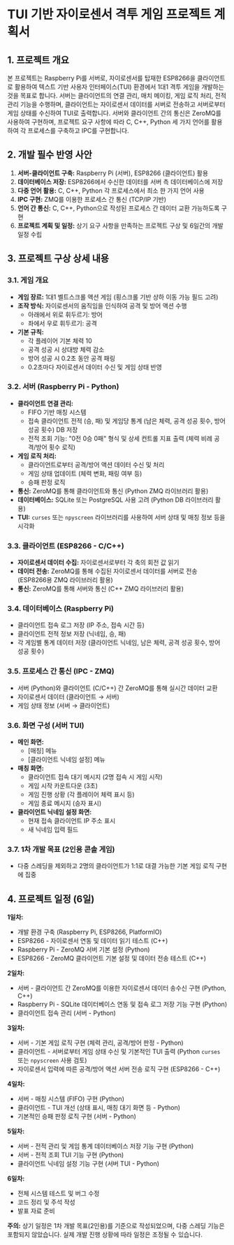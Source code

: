 # TUI 기반 자이로센서 격투 게임 프로젝트 계획서

## 1. 프로젝트 개요

본 프로젝트는 Raspberry Pi를 서버로, 자이로센서를 탑재한 ESP8266을 클라이언트로 활용하여 텍스트 기반 사용자 인터페이스(TUI) 환경에서 1대1 격투 게임을 개발하는 것을 목표로 합니다. 서버는 클라이언트의 연결 관리, 매치 메이킹, 게임 로직 처리, 전적 관리 기능을 수행하며, 클라이언트는 자이로센서 데이터를 서버로 전송하고 서버로부터 게임 상태를 수신하여 TUI로 출력합니다. 서버와 클라이언트 간의 통신은 ZeroMQ를 사용하여 구현하며, 프로젝트 요구 사항에 따라 C, C++, Python 세 가지 언어를 활용하여 각 프로세스를 구축하고 IPC를 구현합니다.

## 2. 개발 필수 반영 사안

1.  **서버-클라이언트 구축:** Raspberry Pi (서버), ESP8266 (클라이언트) 활용
2.  **데이터베이스 저장:** ESP8266에서 수신한 데이터를 서버 측 데이터베이스에 저장
3.  **다중 언어 활용:** C, C++, Python 각 프로세스에서 최소 한 가지 언어 사용
4.  **IPC 구현:** ZMQ를 이용한 프로세스 간 통신 (TCP/IP 기반)
5.  **언어 간 통신:** C, C++, Python으로 작성된 프로세스 간 데이터 교환 가능하도록 구현
6.  **프로젝트 계획 및 일정:** 상기 요구 사항을 만족하는 프로젝트 구상 및 6일간의 개발 일정 수립

## 3. 프로젝트 구상 상세 내용

### 3.1. 게임 개요

* **게임 장르:** 1대1 벨트스크롤 액션 게임 (횡스크롤 기반 상하 이동 가능 필드 고려)
* **조작 방식:** 자이로센서의 움직임을 인식하여 공격 및 방어 액션 수행
    * 아래에서 위로 휘두르기: 방어
    * 좌에서 우로 휘두르기: 공격
* **기본 규칙:**
    * 각 플레이어 기본 체력 10
    * 공격 성공 시 상대방 체력 감소
    * 방어 성공 시 0.2초 동안 공격 패링
    * 0.2초마다 자이로센서 데이터 수신 및 게임 상태 반영

### 3.2. 서버 (Raspberry Pi - Python)

* **클라이언트 연결 관리:**
    * FIFO 기반 매칭 시스템
    * 접속 클라이언트 전적 (승, 패) 및 게임당 통계 (남은 체력, 공격 성공 횟수, 방어 성공 횟수) DB 저장
    * 전적 조회 기능: "0전 0승 0패" 형식 및 상세 컨트롤 지표 출력 (체력 비례 공격/방어 횟수 로직)
* **게임 로직 처리:**
    * 클라이언트로부터 공격/방어 액션 데이터 수신 및 처리
    * 게임 상태 업데이트 (체력 변화, 패링 여부 등)
    * 승패 판정 로직
* **통신:** ZeroMQ를 통해 클라이언트와 통신 (Python ZMQ 라이브러리 활용)
* **데이터베이스:** SQLite 또는 PostgreSQL 사용 고려 (Python DB 라이브러리 활용)
* **TUI:** `curses` 또는 `npyscreen` 라이브러리를 사용하여 서버 상태 및 매칭 정보 등을 시각화

### 3.3. 클라이언트 (ESP8266 - C/C++)

* **자이로센서 데이터 수집:** 자이로센서로부터 각 축의 회전 값 읽기
* **데이터 전송:** ZeroMQ를 통해 수집된 자이로센서 데이터를 서버로 전송 (ESP8266용 ZMQ 라이브러리 활용)
* **통신:** ZeroMQ를 통해 서버와 통신 (C++ ZMQ 라이브러리 활용)

### 3.4. 데이터베이스 (Raspberry Pi)

* 클라이언트 접속 로그 저장 (IP 주소, 접속 시간 등)
* 클라이언트 전적 정보 저장 (닉네임, 승, 패)
* 각 게임별 통계 데이터 저장 (클라이언트 닉네임, 남은 체력, 공격 성공 횟수, 방어 성공 횟수)

### 3.5. 프로세스 간 통신 (IPC - ZMQ)

* 서버 (Python)와 클라이언트 (C/C++) 간 ZeroMQ를 통해 실시간 데이터 교환
* 자이로센서 데이터 (클라이언트 → 서버)
* 게임 상태 정보 (서버 → 클라이언트)

### 3.6. 화면 구성 (서버 TUI)

* **메인 화면:**
    * \[매칭] 메뉴
    * \[클라이언트 닉네임 설정] 메뉴
* **매칭 화면:**
    * 클라이언트 접속 대기 메시지 (2명 접속 시 게임 시작)
    * 게임 시작 카운트다운 (3초)
    * 게임 진행 상황 (각 플레이어 체력 표시 등)
    * 게임 종료 메시지 (승자 표시)
* **클라이언트 닉네임 설정 화면:**
    * 현재 접속 클라이언트 IP 주소 표시
    * 새 닉네임 입력 필드

### 3.7. 1차 개발 목표 (2인용 콘솔 게임)

* 다중 스레딩을 제외하고 2명의 클라이언트가 1:1로 대결 가능한 기본 게임 로직 구현에 집중

## 4. 프로젝트 일정 (6일)

**1일차:**

* 개발 환경 구축 (Raspberry Pi, ESP8266, PlatformIO)
* ESP8266 - 자이로센서 연동 및 데이터 읽기 테스트 (C++)
* Raspberry Pi - ZeroMQ 서버 기본 설정 (Python)
* ESP8266 - ZeroMQ 클라이언트 기본 설정 및 데이터 전송 테스트 (C++)

**2일차:**

* 서버 - 클라이언트 간 ZeroMQ를 이용한 자이로센서 데이터 송수신 구현 (Python, C++)
* Raspberry Pi - SQLite 데이터베이스 연동 및 접속 로그 저장 기능 구현 (Python)
* 클라이언트 접속 관리 (서버 - Python)

**3일차:**

* 서버 - 기본 게임 로직 구현 (체력 관리, 공격/방어 판정 - Python)
* 클라이언트 - 서버로부터 게임 상태 수신 및 기본적인 TUI 출력 (Python `curses` 또는 `npyscreen` 사용 검토)
* 자이로센서 입력에 따른 공격/방어 액션 서버 전송 로직 구현 (ESP8266 - C++)

**4일차:**

* 서버 - 매칭 시스템 (FIFO) 구현 (Python)
* 클라이언트 - TUI 개선 (상태 표시, 매칭 대기 화면 등 - Python)
* 기본적인 승패 판정 로직 구현 (서버 - Python)

**5일차:**

* 서버 - 전적 관리 및 게임 통계 데이터베이스 저장 기능 구현 (Python)
* 서버 - 전적 조회 TUI 기능 구현 (Python)
* 클라이언트 닉네임 설정 기능 구현 (서버 TUI - Python)

**6일차:**

* 전체 시스템 테스트 및 버그 수정
* 코드 정리 및 주석 작성
* 발표 자료 준비

**주의:** 상기 일정은 1차 개발 목표(2인용)를 기준으로 작성되었으며, 다중 스레딩 기능은 포함되지 않았습니다. 실제 개발 진행 상황에 따라 일정은 조정될 수 있습니다.